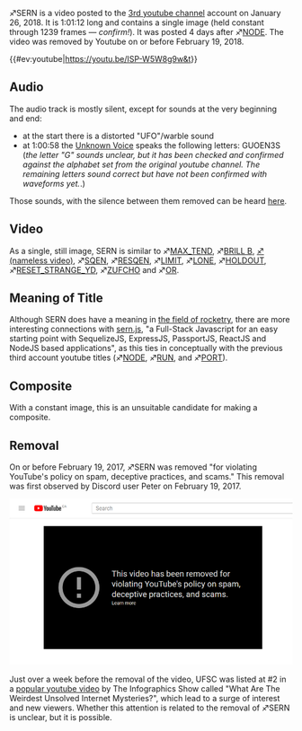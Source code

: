 ♐SERN is a video posted to the [3rd youtube channel](3rd_youtube_channel "wikilink") account on January 26, 2018. It
is 1:01:12 long and contains a single image (held constant through 1239
frames — *confirm\!*). It was posted 4 days after
♐[NODE](NODE "wikilink"). The video was removed by Youtube on or
before February 19, 2018.

{{\#ev:youtube|<https://youtu.be/ISP-W5W8g9w&t>}}

## Audio

The audio track is mostly silent, except for sounds at the very
beginning and end:

  - at the start there is a distorted "UFO"/warble sound
  - at 1:00:58 the [Unknown Voice](Unknown_Voice "wikilink") speaks the
    following letters: GUOEN3S (*the letter "G" sounds unclear, but it
    has been checked and confirmed against the alphabet set from the
    original youtube channel. The remaining letters sound correct but
    have not been confirmed with waveforms yet.*.)

Those sounds, with the silence between them removed can be heard
[here](https://clyp.it/kqlvecd5).

## Video

As a single, still image, SERN is similar to
♐[MAX\_TEND](MAX_TEND "wikilink"), ♐[BRILL B](BRILL_B "wikilink"), [♐
(nameless video)](♐_\(nameless_video\) "wikilink"),
♐[SQEN](SQEN "wikilink"), ♐[RESQEN](RESQEN "wikilink"),
♐[LIMIT](LIMIT "wikilink"), ♐[LONE](LONE "wikilink"),
♐[HOLDOUT](HOLDOUT "wikilink"),
♐[RESET\_STRANGE\_YD](RESET_STRANGE_YD "wikilink"),
♐[ZUFCHO](ZUFCHO "wikilink") and ♐[OR](OR "wikilink").

## Meaning of Title

Although SERN does have a meaning in [the field of rocketry](https://en.wikipedia.org/wiki/SERN), there are more
interesting connections with
[sern.js](https://github.com/dannyvassallo/sernjs), "a Full-Stack
Javascript for an easy starting point with SequelizeJS, ExpressJS,
PassportJS, ReactJS and NodeJS based applications", as this ties in
conceptually with the previous third account youtube titles
(♐[NODE](NODE "wikilink"), ♐[RUN](RUN "wikilink"), and
♐[PORT](PORT "wikilink")).

## Composite

With a constant image, this is an unsuitable candidate for making a
composite.

## Removal

On or before February 19, 2017, ♐SERN was removed "for violating
YouTube's policy on spam, deceptive practices, and scams." This removal
was first observed by Discord user Peter on February 19, 2017.

![SERN\_gone.png](SERN_gone.png "SERN_gone.png")

Just over a week before the removal of the video, UFSC was listed at \#2
in a [popular youtube video](https://youtu.be/JNWwVDkj24g) by The
Infographics Show called "What Are The Weirdest Unsolved Internet
Mysteries?", which lead to a surge of interest and new viewers. Whether
this attention is related to the removal of ♐SERN is unclear, but it is
possible.
